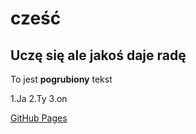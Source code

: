 # cześć
## Uczę się ale jakoś daje radę

To jest **pogrubiony** tekst

1.Ja
2.Ty
3.on

[GitHub Pages](https://pages.github.com/)